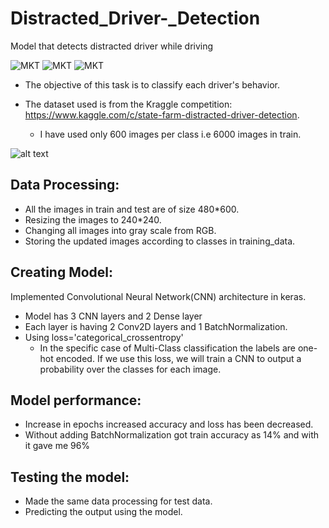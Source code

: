 # Distracted_Driver-_Detection
Model that detects distracted driver while driving

![MKT](https://img.shields.io/badge/version-v0.1-blue.svg)
![MKT](https://img.shields.io/badge/language-Python-orange.svg)
![MKT](https://img.shields.io/badge/platform-Jupyter-lightgrey.svg)


- The objective of this task is to classify each driver's behavior. 

- The dataset used is from the Kraggle competition:            https://www.kaggle.com/c/state-farm-distracted-driver-detection.
  - I have used only 600 images per class i.e 6000 images in train.


![alt text](https://github.com/shyamprasad369/Distracted_Driver-_Detection/blob/master/data.png)


## Data Processing:
- All the images in train and test are of size 480*600.
- Resizing the images to 240*240.
- Changing all images into gray scale from RGB.
- Storing the updated images according to classes in training_data.

## Creating Model:
Implemented Convolutional Neural Network(CNN) architecture in keras.
- Model has 3 CNN layers and 2 Dense layer
- Each layer is having 2 Conv2D layers and 1 BatchNormalization.
- Using loss='categorical_crossentropy' 
  - In the specific case of Multi-Class classification the labels are one-hot encoded. If we use this loss, we will train a CNN to    output a probability over the classes for each image.
  
## Model performance:
- Increase in epochs increased accuracy and loss has been decreased.
- Without adding BatchNormalization got train accuracy as 14% and with it gave me 96%

## Testing the model:
- Made the same data processing for test data.
- Predicting the output using the model.
























